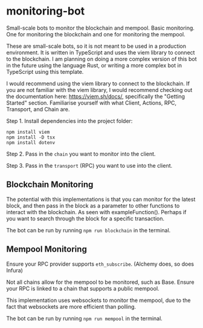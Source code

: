 # monitoring-bot
Small-scale bots to monitor the blockchain and mempool. Basic monitoring.
One for monitoring the blockchain and one for monitoring the mempool.

These are small-scale bots, so it is not meant to be used in a production environment. It is written in TypeScript and uses the viem library to connect to the blockchain. I am planning on doing a more complex version of this bot in the future using the language Rust, or writing a more complex bot in TypeScript using this template.

I would recommend using the viem library to connect to the blockchain.
If you are not familiar with the viem library, I would recommend checking out the documentation here: https://viem.sh/docs/, specifically the "Getting Started" section. Familiarise yourself with what Client, Actions, RPC, Transport, and Chain are.

Step 1. Install dependencies into the project folder:
```
npm install viem
npm install -D tsx
npm install dotenv
```

Step 2. Pass in the `chain` you want to monitor into the client.

Step 3. Pass in the `transport` (RPC) you want to use into the client.

## Blockchain Monitoring

The potential with this implementations is that you can monitor for the latest block, and then pass in the block as a parameter to other functions to interact with the blockchain. As seen with exampleFunction(). Perhaps if you want to search through the block for a specific transaction.

The bot can be run by running `npm run blockchain` in the terminal.

## Mempool Monitoring

Ensure your RPC provider supports `eth_subscribe`. (Alchemy does, so does Infura)

Not all chains allow for the mempool to be monitored, such as Base. Ensure your RPC is linked to a chain that supports a public mempool.

This implementation uses websockets to monitor the mempool, due to the fact that websockets are more efficient than polling.

The bot can be run by running `npm run mempool` in the terminal.